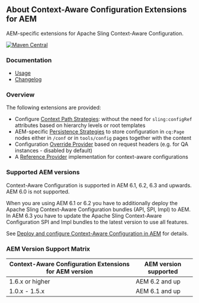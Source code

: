 ## About Context-Aware Configuration Extensions for AEM

AEM-specific extensions for Apache Sling Context-Aware Configuration.

[![Maven Central](https://maven-badges.herokuapp.com/maven-central/io.wcm/io.wcm.caconfig.extensions/badge.svg)](https://maven-badges.herokuapp.com/maven-central/io.wcm/io.wcm.caconfig.extensions)


### Documentation

* [Usage][usage]
* [Changelog][changelog]


### Overview

The following extensions are provided:

* Configure [Context Path Strategies][context-path-strategies]: without the need for `sling:configRef` attributes based on hierarchy levels or root templates
* AEM-specific [Persistence Strategies][persistence-strategies] to store configuration in `cq:Page` nodes either in `/conf` or in `tools/config` pages together with the content
* Configuration [Override Provider][override-providers] based on request headers (e.g. for QA instances - disabled by default)
* A [Reference Provider][reference-provider] implementation for context-aware configurations


### Supported AEM versions

Context-Aware Configuration is supported in AEM 6.1, 6.2, 6.3 and upwards. AEM 6.0 is not supported.

When you are using AEM 6.1 or 6.2 you have to additionally deploy the Apache Sling Context-Aware Configuration bundles (API, SPI, Impl) to AEM. In AEM 6.3 you have to update the Apache Sling Context-Aware Configuration SPI and Impl bundles to the latest version to use all features.

See [Deploy and configure Context-Aware Configuration in AEM][deploy-configure-caconfig-in-aem] for details.


### AEM Version Support Matrix

|Context-Aware Configuration Extensions for AEM version |AEM version supported
|-------------------------------------------------------|----------------------
|1.6.x or higher                                        |AEM 6.2 and up
|1.0.x - 1.5.x                                          |AEM 6.1 and up


[usage]: usage.html
[changelog]: changes-report.html
[deploy-configure-caconfig-in-aem]: https://wcm.io/caconfig/deploy-configure-caconfig-in-aem.html
[context-path-strategies]: context-path-strategies.html
[persistence-strategies]: persistence-strategies.html
[override-providers]: override-providers.html
[reference-provider]: reference-provider.html
